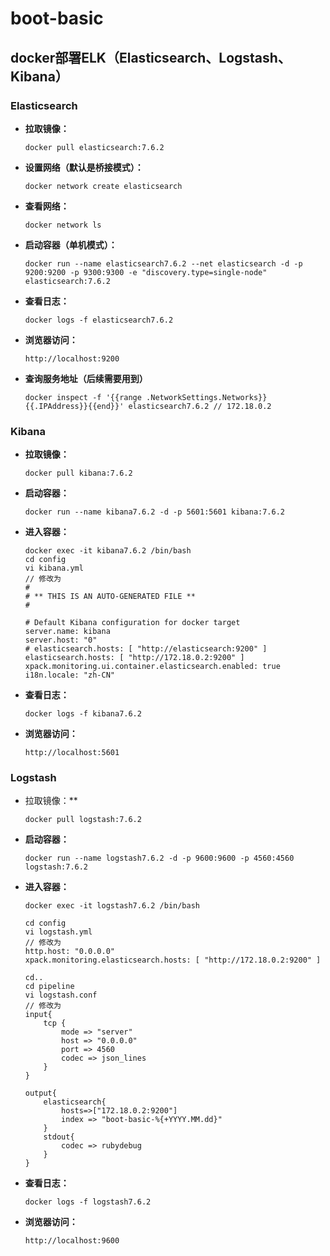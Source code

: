 # boot-basic

## docker部署ELK（Elasticsearch、Logstash、Kibana）

### Elasticsearch

- **拉取镜像：**

  ```
  docker pull elasticsearch:7.6.2	
  ```

- **设置网络（默认是桥接模式）：**

  ```
  docker network create elasticsearch
  ```

- **查看网络：**

  ```
  docker network ls
  ```

- **启动容器（单机模式）：**

  ```
  docker run --name elasticsearch7.6.2 --net elasticsearch -d -p 9200:9200 -p 9300:9300 -e "discovery.type=single-node" elasticsearch:7.6.2 
  ```

- **查看日志：**

  ```
  docker logs -f elasticsearch7.6.2 
  ```

- **浏览器访问：**

  ```
  http://localhost:9200
  ```

- **查询服务地址（后续需要用到）**

  ```
  docker inspect -f '{{range .NetworkSettings.Networks}}{{.IPAddress}}{{end}}' elasticsearch7.6.2 // 172.18.0.2
  ```

### Kibana

- **拉取镜像：**

  ```
  docker pull kibana:7.6.2	
  ```

- **启动容器：**

  ```
  docker run --name kibana7.6.2 -d -p 5601:5601 kibana:7.6.2 
  ```

- **进入容器：**

  ```
  docker exec -it kibana7.6.2 /bin/bash
  cd config
  vi kibana.yml
  // 修改为
  #
  # ** THIS IS AN AUTO-GENERATED FILE **
  #
  
  # Default Kibana configuration for docker target
  server.name: kibana
  server.host: "0"
  # elasticsearch.hosts: [ "http://elasticsearch:9200" ]
  elasticsearch.hosts: [ "http://172.18.0.2:9200" ]
  xpack.monitoring.ui.container.elasticsearch.enabled: true
  i18n.locale: "zh-CN"
  ```

- **查看日志：**

  ```
  docker logs -f kibana7.6.2 
  ```

- **浏览器访问：**

  ```
  http://localhost:5601
  ```

### Logstash

- 拉取镜像：**

  ```
  docker pull logstash:7.6.2	
  ```

- **启动容器：**

  ```
  docker run --name logstash7.6.2 -d -p 9600:9600 -p 4560:4560 logstash:7.6.2 
  ```

- **进入容器：**

  ```
  docker exec -it logstash7.6.2 /bin/bash
  
  cd config
  vi logstash.yml 
  // 修改为
  http.host: "0.0.0.0"
  xpack.monitoring.elasticsearch.hosts: [ "http://172.18.0.2:9200" ]
  
  cd..
  cd pipeline
  vi logstash.conf 
  // 修改为
  input{
      tcp {
          mode => "server"
          host => "0.0.0.0"
          port => 4560
          codec => json_lines
      }
  }
  
  output{
      elasticsearch{
          hosts=>["172.18.0.2:9200"]
          index => "boot-basic-%{+YYYY.MM.dd}"
      }
      stdout{
          codec => rubydebug
      }
  }
  ```

- **查看日志：**

  ```
  docker logs -f logstash7.6.2 
  ```

- **浏览器访问：**

  ```
  http://localhost:9600
  ```